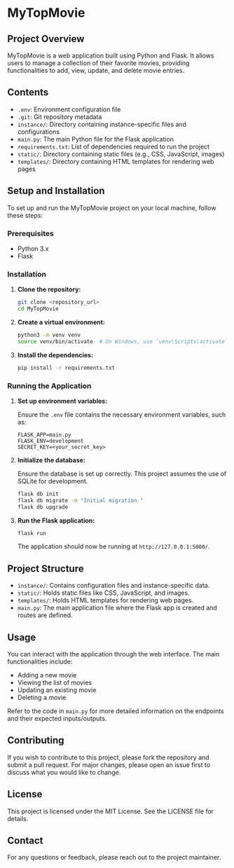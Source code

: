 
# MyTopMovie

## Project Overview

MyTopMovie is a web application built using Python and Flask. It allows users to manage a collection of their favorite movies, providing functionalities to add, view, update, and delete movie entries.

## Contents

- `.env`: Environment configuration file
- `.git`: Git repository metadata
- `instance/`: Directory containing instance-specific files and configurations
- `main.py`: The main Python file for the Flask application
- `requirements.txt`: List of dependencies required to run the project
- `static/`: Directory containing static files (e.g., CSS, JavaScript, images)
- `templates/`: Directory containing HTML templates for rendering web pages

## Setup and Installation

To set up and run the MyTopMovie project on your local machine, follow these steps:

### Prerequisites

- Python 3.x
- Flask

### Installation

1. **Clone the repository:**

   ```bash
   git clone <repository_url>
   cd MyTopMovie
   ```

2. **Create a virtual environment:**

   ```bash
   python3 -m venv venv
   source venv/bin/activate  # On Windows, use `venv\Scripts\activate`
   ```

3. **Install the dependencies:**

   ```bash
   pip install -r requirements.txt
   ```

### Running the Application

1. **Set up environment variables:**

   Ensure the `.env` file contains the necessary environment variables, such as:

   ```plaintext
   FLASK_APP=main.py
   FLASK_ENV=development
   SECRET_KEY=<your_secret_key>
   ```

2. **Initialize the database:**

   Ensure the database is set up correctly. This project assumes the use of SQLite for development.

   ```bash
   flask db init
   flask db migrate -m "Initial migration."
   flask db upgrade
   ```

3. **Run the Flask application:**

   ```bash
   flask run
   ```

   The application should now be running at `http://127.0.0.1:5000/`.

## Project Structure

- `instance/`: Contains configuration files and instance-specific data.
- `static/`: Holds static files like CSS, JavaScript, and images.
- `templates/`: Holds HTML templates for rendering web pages.
- `main.py`: The main application file where the Flask app is created and routes are defined.

## Usage

You can interact with the application through the web interface. The main functionalities include:

- Adding a new movie
- Viewing the list of movies
- Updating an existing movie
- Deleting a movie

Refer to the code in `main.py` for more detailed information on the endpoints and their expected inputs/outputs.

## Contributing

If you wish to contribute to this project, please fork the repository and submit a pull request. For major changes, please open an issue first to discuss what you would like to change.

## License

This project is licensed under the MIT License. See the LICENSE file for details.

## Contact

For any questions or feedback, please reach out to the project maintainer.
